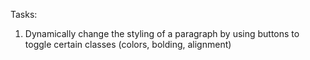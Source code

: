Tasks:

1. Dynamically change the styling of a paragraph by using buttons to toggle certain classes (colors, bolding, alignment)
